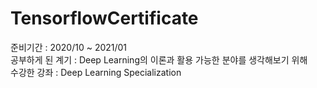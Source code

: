 # TensorflowCertificate

준비기간 : 2020/10 ~ 2021/01  
공부하게 된 계기 : Deep Learning의 이론과 활용 가능한 분야를 생각해보기 위해  
수강한 강좌 : Deep Learning Specialization
